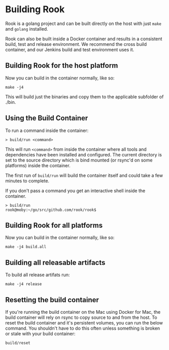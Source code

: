 # Building Rook

Rook is a golang project and can be built directly on the host with just `make`
and `golang` installed.

Rook can also be built inside a Docker container and results in a consistent
build, test and release environment. We recommend the cross build container, and
our Jenkins build and test environment uses it.

## Building Rook for the host platform

Now you can build in the container normally, like so:

```
make -j4
```

This will build just the binaries and copy them to the applicable subfolder of ./bin.

## Using the Build Container

To run a command inside the container:

```
> build/run <command>
```

This will run `<command>` from inside the container where all tools and dependencies
have been installed and configured. The current directory is set to the source directory
which is bind mounted (or rsync'd on some platforms) inside the container.

The first run of `build/run` will build the container itself and could take a few
minutes to complete.

If you don't pass a command you get an interactive shell inside the container.

```
> build/run
rook@moby:~/go/src/github.com/rook/rook$
```

## Building Rook for all platforms

Now you can build in the container normally, like so:

```
make -j4 build.all
```

## Building all releasable artifacts

To build all release artifats run:

```
make -j4 release
```

## Resetting the build container

If you're running the build container on the Mac using Docker for Mac, the build
container will rely on rsync to copy source to and from the host. To reset the build container and it's persistent volumes, you can run the below command. You shouldn't have to do this often unless something is broken or stale with your build container:

```
build/reset
```
